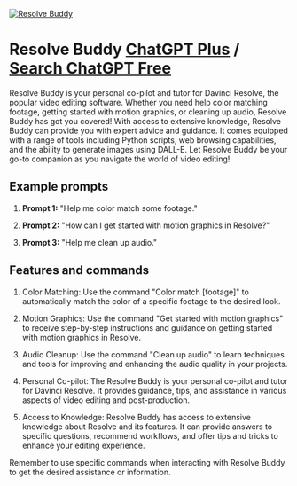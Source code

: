 
[![Resolve Buddy](https://files.oaiusercontent.com/file-5Ci76IJyC5poGGj24NtRnRk4?se=2123-10-17T03%3A46%3A18Z&sp=r&sv=2021-08-06&sr=b&rscc=max-age%3D31536000%2C%20immutable&rscd=attachment%3B%20filename%3D67415ef0-93d8-42b0-9ddd-8ce8a064b368.png&sig=AedEIY4M0OogTxwCz1DFeOt1H0IS5gGbXiHKzlyqgKc%3D)](https://chat.openai.com/g/g-gf1mIFaz6-resolve-buddy)

# Resolve Buddy [ChatGPT Plus](https://chat.openai.com/g/g-gf1mIFaz6-resolve-buddy) / [Search ChatGPT Free](https://gptcall.net/index.html#/?search=Resolve%20Buddy)

Resolve Buddy is your personal co-pilot and tutor for Davinci Resolve, the popular video editing software. Whether you need help color matching footage, getting started with motion graphics, or cleaning up audio, Resolve Buddy has got you covered! With access to extensive knowledge, Resolve Buddy can provide you with expert advice and guidance. It comes equipped with a range of tools including Python scripts, web browsing capabilities, and the ability to generate images using DALL-E. Let Resolve Buddy be your go-to companion as you navigate the world of video editing!

## Example prompts

1. **Prompt 1:** "Help me color match some footage."

2. **Prompt 2:** "How can I get started with motion graphics in Resolve?"

3. **Prompt 3:** "Help me clean up audio."


## Features and commands

1. Color Matching: Use the command "Color match [footage]" to automatically match the color of a specific footage to the desired look.

2. Motion Graphics: Use the command "Get started with motion graphics" to receive step-by-step instructions and guidance on getting started with motion graphics in Resolve.

3. Audio Cleanup: Use the command "Clean up audio" to learn techniques and tools for improving and enhancing the audio quality in your projects.

4. Personal Co-pilot: The Resolve Buddy is your personal co-pilot and tutor for Davinci Resolve. It provides guidance, tips, and assistance in various aspects of video editing and post-production.

5. Access to Knowledge: Resolve Buddy has access to extensive knowledge about Resolve and its features. It can provide answers to specific questions, recommend workflows, and offer tips and tricks to enhance your editing experience.

Remember to use specific commands when interacting with Resolve Buddy to get the desired assistance or information.


